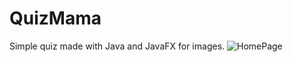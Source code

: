 # QuizMama
Simple quiz made with Java and JavaFX for images. 
![HomePage](https://user-images.githubusercontent.com/79592276/185973273-32d859b1-db86-44eb-8d0c-c4e8b1feeee3.png)
